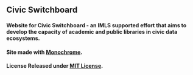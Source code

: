 ## Civic Switchboard

#### Website for Civic Switchboard - an IMLS supported effort that aims to develop the capacity of academic and public libraries in civic data ecosystems.    


#### Site made with [Monochrome](http://jekyllthemes.org/themes/monochrome/).


#### License Released under [MIT License](license.md).
